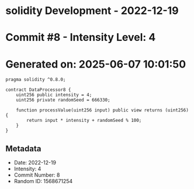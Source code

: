 ﻿# solidity Development - 2022-12-19
# Commit #8 - Intensity Level: 4
# Generated on: 2025-06-07 10:01:50
```solidity
pragma solidity ^0.8.0;

contract DataProcessor8 {
    uint256 public intensity = 4;
    uint256 private randomSeed = 666330;

    function processValue(uint256 input) public view returns (uint256) {
        return input * intensity + randomSeed % 100;
    }
}
```
## Metadata
- Date: 2022-12-19
- Intensity: 4
- Commit Number: 8
- Random ID: 1568671254
